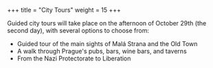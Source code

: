 +++
title = "City Tours"
weight = 15
+++

<!-- ## Concert -->

Guided city tours will take place on the afternoon of October 29th (the second day), with several options to choose from:

- Guided tour of the main sights of Malá Strana and the Old Town
- A walk through Prague's pubs, bars, wine bars, and taverns
- From the Nazi Protectorate to Liberation

<!-- more -->
